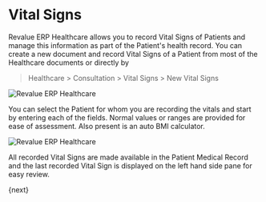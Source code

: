 # Vital Signs
Revalue ERP Healthcare allows you to record Vital Signs of Patients and manage this information as part of the Patient's health record. You can create a new document and record Vital Signs of a Patient from most of the Healthcare documents or directly by
> Healthcare > Consultation > Vital Signs > New Vital Signs

<img class="screenshot" alt="Revalue ERP Healthcare" src="{{docs_base_url}}/assets/img/healthcare/vitals_1.png">

You can select the Patient for whom you are recording the vitals and start by entering each of the fields. Normal values or ranges are provided for ease of assessment. Also present is an auto BMI calculator.

<img class="screenshot" alt="Revalue ERP Healthcare" src="{{docs_base_url}}/assets/img/healthcare/vitals_2.png">

All recorded Vital Signs are made available in the Patient Medical Record and the last recorded Vital Sign is displayed on the left hand side pane for easy review.

{next}
